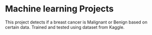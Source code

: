 # Machine learning Projects
 This project detects if a breast cancer is Malignant or Benign based on certain data. Trained and tested using dataset from Kaggle.
